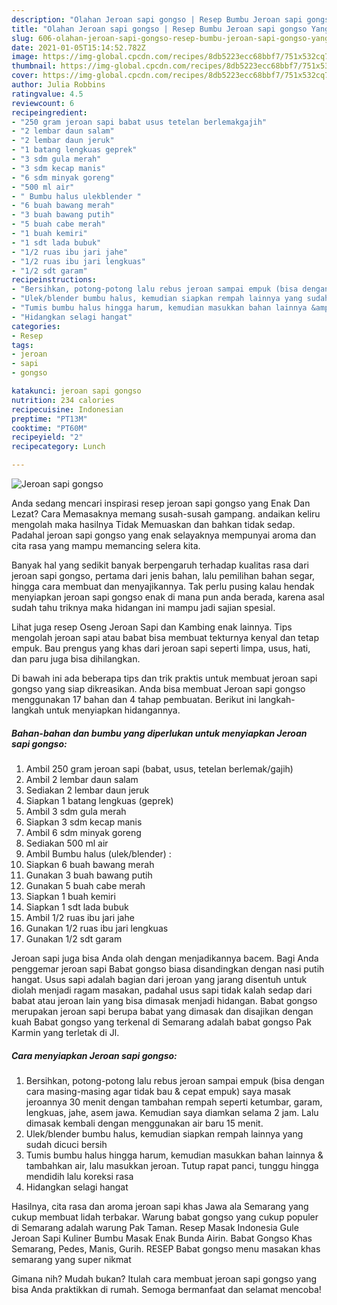```yaml
---
description: "Olahan Jeroan sapi gongso | Resep Bumbu Jeroan sapi gongso Yang Lezat"
title: "Olahan Jeroan sapi gongso | Resep Bumbu Jeroan sapi gongso Yang Lezat"
slug: 606-olahan-jeroan-sapi-gongso-resep-bumbu-jeroan-sapi-gongso-yang-lezat
date: 2021-01-05T15:14:52.782Z
image: https://img-global.cpcdn.com/recipes/8db5223ecc68bbf7/751x532cq70/jeroan-sapi-gongso-foto-resep-utama.jpg
thumbnail: https://img-global.cpcdn.com/recipes/8db5223ecc68bbf7/751x532cq70/jeroan-sapi-gongso-foto-resep-utama.jpg
cover: https://img-global.cpcdn.com/recipes/8db5223ecc68bbf7/751x532cq70/jeroan-sapi-gongso-foto-resep-utama.jpg
author: Julia Robbins
ratingvalue: 4.5
reviewcount: 6
recipeingredient:
- "250 gram jeroan sapi babat usus tetelan berlemakgajih"
- "2 lembar daun salam"
- "2 lembar daun jeruk"
- "1 batang lengkuas geprek"
- "3 sdm gula merah"
- "3 sdm kecap manis"
- "6 sdm minyak goreng"
- "500 ml air"
- " Bumbu halus ulekblender "
- "6 buah bawang merah"
- "3 buah bawang putih"
- "5 buah cabe merah"
- "1 buah kemiri"
- "1 sdt lada bubuk"
- "1/2 ruas ibu jari jahe"
- "1/2 ruas ibu jari lengkuas"
- "1/2 sdt garam"
recipeinstructions:
- "Bersihkan, potong-potong lalu rebus jeroan sampai empuk (bisa dengan cara masing-masing agar tidak bau &amp; cepat empuk) saya masak jeroannya 30 menit dengan tambahan rempah seperti ketumbar, garam, lengkuas, jahe, asem jawa. Kemudian saya diamkan selama 2 jam. Lalu dimasak kembali dengan menggunakan air baru 15 menit."
- "Ulek/blender bumbu halus, kemudian siapkan rempah lainnya yang sudah dicuci bersih"
- "Tumis bumbu halus hingga harum, kemudian masukkan bahan lainnya &amp; tambahkan air, lalu masukkan jeroan. Tutup rapat panci, tunggu hingga mendidih lalu koreksi rasa"
- "Hidangkan selagi hangat"
categories:
- Resep
tags:
- jeroan
- sapi
- gongso

katakunci: jeroan sapi gongso 
nutrition: 234 calories
recipecuisine: Indonesian
preptime: "PT13M"
cooktime: "PT60M"
recipeyield: "2"
recipecategory: Lunch

---
```



![Jeroan sapi gongso](https://img-global.cpcdn.com/recipes/8db5223ecc68bbf7/751x532cq70/jeroan-sapi-gongso-foto-resep-utama.jpg)

Anda sedang mencari inspirasi resep jeroan sapi gongso yang Enak Dan Lezat? Cara Memasaknya memang susah-susah gampang. andaikan keliru mengolah maka hasilnya Tidak Memuaskan dan bahkan tidak sedap. Padahal jeroan sapi gongso yang enak selayaknya mempunyai aroma dan cita rasa yang mampu memancing selera kita.

Banyak hal yang sedikit banyak berpengaruh terhadap kualitas rasa dari jeroan sapi gongso, pertama dari jenis bahan, lalu pemilihan bahan segar, hingga cara membuat dan menyajikannya. Tak perlu pusing kalau hendak menyiapkan jeroan sapi gongso enak di mana pun anda berada, karena asal sudah tahu triknya maka hidangan ini mampu jadi sajian spesial.

Lihat juga resep Oseng Jeroan Sapi dan Kambing enak lainnya. Tips mengolah jeroan sapi atau babat bisa membuat tekturnya kenyal dan tetap empuk. Bau prengus yang khas dari jeroan sapi seperti limpa, usus, hati, dan paru juga bisa dihilangkan.


Di bawah ini ada beberapa tips dan trik praktis untuk membuat jeroan sapi gongso yang siap dikreasikan. Anda bisa membuat Jeroan sapi gongso menggunakan 17 bahan dan 4 tahap pembuatan. Berikut ini langkah-langkah untuk menyiapkan hidangannya.

<!--inarticleads1-->

##### Bahan-bahan dan bumbu yang diperlukan untuk menyiapkan Jeroan sapi gongso:

1. Ambil 250 gram jeroan sapi (babat, usus, tetelan berlemak/gajih)
1. Ambil 2 lembar daun salam
1. Sediakan 2 lembar daun jeruk
1. Siapkan 1 batang lengkuas (geprek)
1. Ambil 3 sdm gula merah
1. Siapkan 3 sdm kecap manis
1. Ambil 6 sdm minyak goreng
1. Sediakan 500 ml air
1. Ambil  Bumbu halus (ulek/blender) :
1. Siapkan 6 buah bawang merah
1. Gunakan 3 buah bawang putih
1. Gunakan 5 buah cabe merah
1. Siapkan 1 buah kemiri
1. Siapkan 1 sdt lada bubuk
1. Ambil 1/2 ruas ibu jari jahe
1. Gunakan 1/2 ruas ibu jari lengkuas
1. Gunakan 1/2 sdt garam


Jeroan sapi juga bisa Anda olah dengan menjadikannya bacem. Bagi Anda penggemar jeroan sapi Babat gongso biasa disandingkan dengan nasi putih hangat. Usus sapi adalah bagian dari jeroan yang jarang disentuh untuk diolah menjadi ragam masakan, padahal usus sapi tidak kalah sedap dari babat atau jeroan lain yang bisa dimasak menjadi hidangan. Babat gongso merupakan jeroan sapi berupa babat yang dimasak dan disajikan dengan kuah Babat gongso yang terkenal di Semarang adalah babat gongso Pak Karmin yang terletak di Jl. 

<!--inarticleads2-->

##### Cara menyiapkan Jeroan sapi gongso:

1. Bersihkan, potong-potong lalu rebus jeroan sampai empuk (bisa dengan cara masing-masing agar tidak bau &amp; cepat empuk) saya masak jeroannya 30 menit dengan tambahan rempah seperti ketumbar, garam, lengkuas, jahe, asem jawa. Kemudian saya diamkan selama 2 jam. Lalu dimasak kembali dengan menggunakan air baru 15 menit.
1. Ulek/blender bumbu halus, kemudian siapkan rempah lainnya yang sudah dicuci bersih
1. Tumis bumbu halus hingga harum, kemudian masukkan bahan lainnya &amp; tambahkan air, lalu masukkan jeroan. Tutup rapat panci, tunggu hingga mendidih lalu koreksi rasa
1. Hidangkan selagi hangat


Hasilnya, cita rasa dan aroma jeroan sapi khas Jawa ala Semarang yang cukup membuat lidah terbakar. Warung babat gongso yang cukup populer di Semarang adalah warung Pak Taman. Resep Masak Indonesia Gule Jeroan Sapi Kuliner Bumbu Masak Enak Bunda Airin. Babat Gongso Khas Semarang, Pedes, Manis, Gurih. RESEP Babat gongso menu masakan khas semarang yang super nikmat 

Gimana nih? Mudah bukan? Itulah cara membuat jeroan sapi gongso yang bisa Anda praktikkan di rumah. Semoga bermanfaat dan selamat mencoba!
